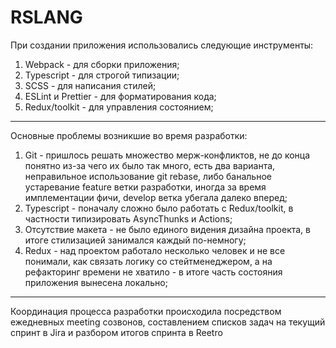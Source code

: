 # RSLANG
При создании приложения использовались следующие инструменты:
1. Webpack - для сборки приложения;
2. Typescript - для строгой типизации;
3. SCSS - для написания стилей;
4. ESLint и Prettier - для форматирования кода;
5. Redux/toolkit - для управления состоянием;
---
Основные проблемы возникшие во время разработки:
1. Git - пришлось решать множество мерж-конфликтов, не до конца понятно из-за чего их было так много, есть два варианта, неправильное использование git rebase, либо банальное устаревание feature ветки разработки, иногда за время имплементации фичи, develop ветка убегала далеко вперед;
2. Typescript - поначалу сложно было работать с Redux/toolkit, в частности типизировать AsyncThunks и Actions;
3. Отсутствие макета - не было единого видения дизайна проекта, в итоге стилизацией занимался каждый по-немногу;
4. Redux - над проектом работало несколько человек и не все понимали, как связать логику со стейтменеджером, а на рефакторинг времени не хватило -  в итоге часть состояния приложения вынесена локально;
---
Координация процесса разработки происходила посредством ежедневных meeting созвонов, составлением списков задач на текущий спринт в Jira и разбором итогов спринта в Reetro
